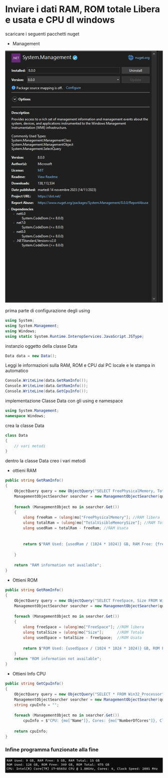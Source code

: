# Inviare i dati RAM, ROM totale Libera e usata e CPU dI windows

scaricare i seguenti pacchetti nuget

- Management

![scaricamneto Nuget](Immagini/Scaricamento_nuget.png)

prima parte di configurazione degli using

```C#
using System;
using System.Management;
using Windows;
using static System.Runtime.InteropServices.JavaScript.JSType;
```

instanzio oggetto della classe Data

```C#
Data data = new Data();
```

Leggi le informazioni sulla RAM, ROM e CPU dal PC locale e le stampa in automatico

```C#
Console.WriteLine(data.GetRamInfo());
Console.WriteLine(data.GetRomInfo());
Console.WriteLine(data.GetCpuInfo());
```

implementazione Classe Data con gli using e namespace

```C#
using System.Management;
namespace Windows;
```

crea la classe Data

```C#
class Data
{
    // vari metodi
}
```

dentro la classe Data creo i vari metodi

- ottieni RAM

```C#
public string GetRamInfo()
{
    ObjectQuery query = new ObjectQuery("SELECT FreePhysicalMemory, TotalVisibleMemorySize FROM Win32_OperatingSystem");
    ManagementObjectSearcher searcher = new ManagementObjectSearcher(query);

    foreach (ManagementObject mo in searcher.Get())
    {
        ulong freeRam = (ulong)mo["FreePhysicalMemory"]; //RAM libera
        ulong totalRam = (ulong)mo["TotalVisibleMemorySize"]; //RAM Totale
        ulong usedRam = totalRam - freeRam; //RAM Usata


        return $"RAM Used: {usedRam / (1024 * 1024)} GB, RAM Free: {freeRam / (1024 * 1024)} GB, RAM Total: {totalRam / (1024 * 1024)} GB"; //Stampa Info

    }

    return "RAM information not available";
}
```

- Ottieni ROM

```C#
public string GetRomInfo()
{
    ObjectQuery query = new ObjectQuery("SELECT FreeSpace, Size FROM Win32_LogicalDisk WHERE DeviceID = 'C:'");
    ManagementObjectSearcher searcher = new ManagementObjectSearcher(query);

    foreach (ManagementObject mo in searcher.Get())
    {
        ulong freeSpace = (ulong)mo["FreeSpace"]; //ROM libera
        ulong totalSize = (ulong)mo["Size"];      //ROM Totale
        ulong usedSpace = totalSize - freeSpace;  //ROM Usata

        return $"ROM Used: {usedSpace / (1024 * 1024 * 1024)} GB, ROM Free: {freeSpace / (1024 * 1024 * 1024)} GB, ROM Total: {totalSize / (1024 * 1024 * 1024)} GB"; //Stampa Info
    }
    return "ROM information not available";
}
```

- Ottieni Info CPU

```C#
public string GetCpuInfo()
{
    ObjectQuery query = new ObjectQuery("SELECT * FROM Win32_Processor");
    ManagementObjectSearcher searcher = new ManagementObjectSearcher(query);
    string cpuInfo = "";

    foreach (ManagementObject mo in searcher.Get())
        cpuInfo = $"CPU: {mo["Name"]}, Cores: {mo["NumberOfCores"]}, Clock Speed: {mo["MaxClockSpeed"]} MHz"; //ottene info sulla CPU

    return cpuInfo;
}
```

### Infine programma funzionate alla fine

![lettura dati PC](Immagini/Lettura_dati.png)
